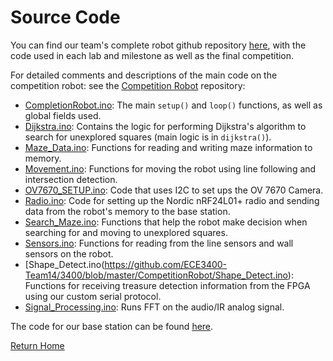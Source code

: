 # Source Code

You can find our team's complete robot github repository [here](https://github.com/ECE3400-Team14/3400), with the code used in each lab and milestone as well as the final competition. 

For detailed comments and descriptions of the main code on the competition robot: see the [Competition Robot](https://github.com/ECE3400-Team14/3400/tree/master/CompetitionRobot) repository:

- [CompletionRobot.ino](https://github.com/ECE3400-Team14/3400/blob/master/CompetitionRobot/CompetitionRobot.ino): The main `setup()` and `loop()` functions, as well as global fields used.
- [Dijkstra.ino](https://github.com/ECE3400-Team14/3400/blob/master/CompetitionRobot/Dijkstra.ino): Contains the logic for performing Dijkstra's algorithm to search for unexplored squares (main logic is in `dijkstra()`).
- [Maze_Data.ino](https://github.com/ECE3400-Team14/3400/blob/master/CompetitionRobot/Maze_Data.ino): Functions for reading and writing maze information to memory.
- [Movement.ino](https://github.com/ECE3400-Team14/3400/blob/master/CompetitionRobot/Movement.ino): Functions for moving the robot using line following and intersection detection. 
- [OV7670_SETUP.ino](https://github.com/ECE3400-Team14/3400/blob/master/CompetitionRobot/OV7670_SETUP.ino): Code that uses I2C to set ups the OV 7670 Camera.
- [Radio.ino](https://github.com/ECE3400-Team14/3400/blob/master/CompetitionRobot/Radio.ino): Code for setting up the Nordic nRF24L01+ radio and sending data from the robot's memory to the base station.
- [Search_Maze.ino](https://github.com/ECE3400-Team14/3400/blob/master/CompetitionRobot/Search_Maze.ino): Functions that help the robot make decision when searching for and moving to unexplored squares.
- [Sensors.ino](https://github.com/ECE3400-Team14/3400/blob/master/CompetitionRobot/Sensors.ino): Functions for reading from the line sensors and wall sensors on the robot. 
- [Shape_Detect.ino(https://github.com/ECE3400-Team14/3400/blob/master/CompetitionRobot/Shape_Detect.ino): Functions for receiving treasure detection information from the FPGA using our custom serial protocol. 
- [Signal_Processing.ino](https://github.com/ECE3400-Team14/3400/blob/master/CompetitionRobot/Signal_Processing.ino): Runs FFT on the audio/IR analog signal. 

The code for our base station can be found [here](https://github.com/ECE3400-Team14/3400/tree/master/Lab3_Base_Station/Base_Station_to_GUI).

[Return Home](./index.md)
